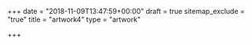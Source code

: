 +++
date = "2018-11-09T13:47:59+00:00"
draft = true
sitemap_exclude = "true"
title = "artwork4"
type = "artwork"

+++
